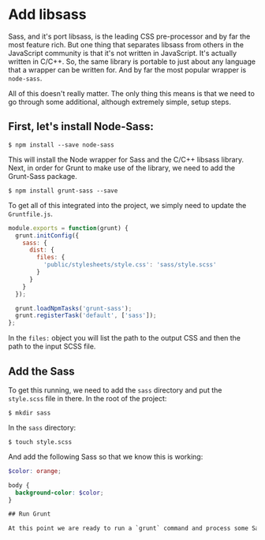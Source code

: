 # Add libsass

Sass, and it's port libsass, is the leading CSS pre-processor and by far the most feature rich. But one thing that separates libsass from others in the JavaScript community is that it's not written in JavaScript. It's actually written in C/C++. So, the same library is portable to just about any language that a wrapper can be written for. And by far the most popular wrapper is `node-sass`.

All of this doesn't really matter. The only thing this means is that we need to go through some additional, although extremely simple, setup steps.

## First, let's install Node-Sass:

```
$ npm install --save node-sass
```

This will install the Node wrapper for Sass and the C/C++ libsass library. Next, in order for Grunt to make use of the library, we need to add the Grunt-Sass package.

```
$ npm install grunt-sass --save
```

To get all of this integrated into the project, we simply need to update the `Gruntfile.js`.

```javascript
module.exports = function(grunt) {
  grunt.initConfig({
    sass: {
      dist: {
        files: {
          'public/stylesheets/style.css': 'sass/style.scss'
        }
      }
    }
  });

  grunt.loadNpmTasks('grunt-sass');
  grunt.registerTask('default', ['sass']);
};
```

In the `files:` object you will list the path to the output CSS and then the path to the input SCSS file.

## Add the Sass

To get this running, we need to add the `sass` directory and put the `style.scss` file in there. In the root of the project:

```
$ mkdir sass
```

In the `sass` directory:

```
$ touch style.scss
```

And add the following Sass so that we know this is working:

```scss
$color: orange;

body {
  background-color: $color;
}

## Run Grunt

At this point we are ready to run a `grunt` command and process some Sass.
